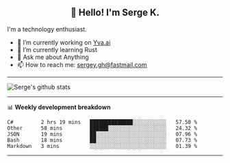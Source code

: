 <h2 align="center">👋 Hello! I'm Serge K.</h2>

I'm a technology enthusiast.

- 🔭 I’m currently working on [Yva.ai](https://www.yva.ai/)
- 🌱 I’m currently learning Rust
- 💬 Ask me about Anything
- 📫 How to reach me: sergey.gh@fastmail.com

-------
![Serge's github stats](https://github-readme-stats.vercel.app/api?username=phnx47&show_icons=true&theme=dark&count_private=true)

-------

📊 **Weekly development breakdown**
<!--START_SECTION:waka-->
```text
C#         2 hrs 19 mins   ██████████████░░░░░░░░░░░   57.50 % 
Other      58 mins         ██████░░░░░░░░░░░░░░░░░░░   24.32 % 
JSON       19 mins         ██░░░░░░░░░░░░░░░░░░░░░░░   07.96 % 
Bash       18 mins         ██░░░░░░░░░░░░░░░░░░░░░░░   07.73 % 
Markdown   3 mins          ░░░░░░░░░░░░░░░░░░░░░░░░░   01.39 %
```
<!--END_SECTION:waka-->
-------

